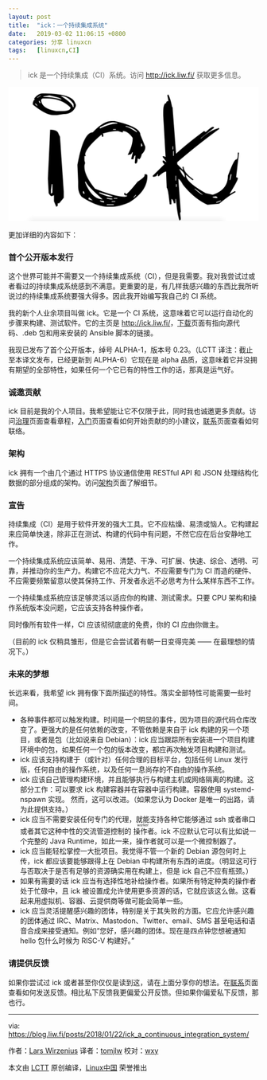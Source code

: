 ```yaml
---
layout: post
title:	"ick：一个持续集成系统"
date:	2019-03-02 11:06:15 +0800 
categories:	分享 linuxcn 
tags:	[linuxcn,CI]
---
```




> 
> ick 是一个持续集成（CI）系统。访问 <http://ick.liw.fi/> 获取更多信息。
> 
> 
> 


![](/Asserts/Images/album/201903/02/110559ujjx8djjxhjwzdfj.jpg)


更加详细的内容如下：


### 首个公开版本发行


这个世界可能并不需要又一个持续集成系统（CI），但是我需要。我对我尝试过或者看过的持续集成系统感到不满意。更重要的是，有几样我感兴趣的东西比我所听说过的持续集成系统要强大得多。因此我开始编写我自己的 CI 系统。


我的新个人业余项目叫做 ick。它是一个 CI 系统，这意味着它可以运行自动化的步骤来构建、测试软件。它的主页是 <http://ick.liw.fi/>，[下载](http://ick.liw.fi/download/)页面有指向源代码、.deb 包和用来安装的 Ansible 脚本的链接。


我现已发布了首个公开版本，绰号 ALPHA-1，版本号 0.23。（LCTT 译注：截止至本译文发布，已经更新到 ALPHA-6）它现在是 alpha 品质，这意味着它并没拥有期望的全部特性，如果任何一个它已有的特性工作的话，那真是运气好。


### 诚邀贡献


ick 目前是我的个人项目。我希望能让它不仅限于此，同时我也诚邀更多贡献。访问[治理](http://ick.liw.fi/governance/)页面查看章程，[入门](http://ick.liw.fi/getting-started/)页面查看如何开始贡献的的小建议，[联系](http://ick.liw.fi/contact/)页面查看如何联络。


### 架构


ick 拥有一个由几个通过 HTTPS 协议通信使用 RESTful API 和 JSON 处理结构化数据的部分组成的架构。访问[架构](http://ick.liw.fi/architecture/)页面了解细节。


### 宣告


持续集成（CI）是用于软件开发的强大工具。它不应枯燥、易溃或恼人。它构建起来应简单快速，除非正在测试、构建的代码中有问题，不然它应在后台安静地工作。


一个持续集成系统应该简单、易用、清楚、干净、可扩展、快速、综合、透明、可靠，并推动你的生产力。构建它不应花大力气、不应需要专门为 CI 而造的硬件、不应需要频繁留意以使其保持工作、开发者永远不必思考为什么某样东西不工作。


一个持续集成系统应该足够灵活以适应你的构建、测试需求。只要 CPU 架构和操作系统版本没问题，它应该支持各种操作者。


同时像所有软件一样，CI 应该彻彻底底的免费，你的 CI 应由你做主。


（目前的 ick 仅稍具雏形，但是它会尝试着有朝一日变得完美 —— 在最理想的情况下。）


### 未来的梦想


长远来看，我希望 ick 拥有像下面所描述的特性。落实全部特性可能需要一些时间。


* 各种事件都可以触发构建。时间是一个明显的事件，因为项目的源代码仓库改变了。更强大的是任何依赖的改变，不管依赖是来自于 ick 构建的另一个项目，或者是包（比如说来自 Debian）：ick 应当跟踪所有安装进一个项目构建环境中的包，如果任何一个包的版本改变，都应再次触发项目构建和测试。
* ick 应该支持构建于（或针对）任何合理的目标平台，包括任何 Linux 发行版，任何自由的操作系统，以及任何一息尚存的不自由的操作系统。
* ick 应该自己管理构建环境，并且能够执行与构建主机或网络隔离的构建。这部分工作：可以要求 ick 构建容器并在容器中运行构建。容器使用 systemd-nspawn 实现。 然而，这可以改进。（如果您认为 Docker 是唯一的出路，请为此提供支持。）
* ick 应当不需要安装任何专门的代理，就能支持各种它能够通过 ssh 或者串口或者其它这种中性的交流管道控制的<ruby> 操作者 <rt>  worker </rt></ruby>。ick 不应默认它可以有比如说一个完整的 Java Runtime，如此一来，操作者就可以是一个微控制器了。
* ick 应当能轻松掌控一大批项目。我觉得不管一个新的 Debian 源包何时上传，ick 都应该要能够跟得上在 Debian 中构建所有东西的进度。（明显这可行与否取决于是否有足够的资源确实用在构建上，但是 ick 自己不应有瓶颈。）
* 如果有需要的话 ick 应当有选择性地补给操作者。如果所有特定种类的操作者处于忙碌中，且 ick 被设置成允许使用更多资源的话，它就应该这么做。这看起来用虚拟机、容器、云提供商等做可能会简单一些。
* ick 应当灵活提醒感兴趣的团体，特别是关于其失败的方面。它应允许感兴趣的团体通过 IRC、Matrix、Mastodon、Twitter、email、SMS 甚至电话和语音合成来接受通知。例如“您好，感兴趣的团体。现在是四点钟您想被通知 hello 包什么时候为 RISC-V 构建好。”


### 请提供反馈


如果你尝试过 ick 或者甚至你仅仅是读到这，请在上面分享你的想法。在[联系](http://ick.liw.fi/contact/)页面查看如何发送反馈。相比私下反馈我更偏爱公开反馈。但如果你偏爱私下反馈，那也行。




---


via: <https://blog.liw.fi/posts/2018/01/22/ick_a_continuous_integration_system/>


作者：[Lars Wirzenius](https://blog.liw.fi/) 译者：[tomjlw](https://github.com/tomjlw) 校对：[wxy](https://github.com/wxy)


本文由 [LCTT](https://github.com/LCTT/TranslateProject) 原创编译，[Linux中国](https://linux.cn/) 荣誉推出
